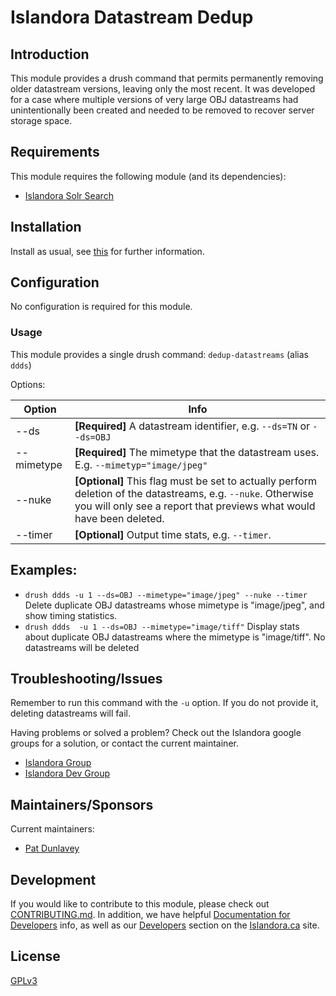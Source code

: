 # Islandora Datastream Dedup 

## Introduction

This module provides a drush command that permits permanently removing older datastream versions, leaving only the most recent. It was developed for a case where multiple versions of very large OBJ datastreams had unintentionally been created and needed to be removed to recover server storage space.

## Requirements

This module requires the following module (and its dependencies):

* [Islandora Solr Search](https://github.com/Islandora/islandora_solr_search)


## Installation

Install as usual, see [this](https://drupal.org/documentation/install/modules-themes/modules-7) for further information.

## Configuration

No configuration is required for this module.


### Usage

This module provides a single drush command: `dedup-datastreams` (alias `ddds`)

Options:

| Option | Info |
|---|---|
| --ds | **[Required]** A datastream identifier, e.g. `--ds=TN` or `--ds=OBJ` |
| --mimetype | **[Required]** The mimetype that the datastream uses. E.g. `--mimetyp="image/jpeg"` |
| --nuke | **[Optional]** This flag must be set to actually perform deletion of the datastreams, e.g. `--nuke`. Otherwise you will only see a report that previews what would have been deleted. |
| --timer | **[Optional]** Output time stats, e.g. `--timer`. |


## Examples:

- `drush ddds -u 1 --ds=OBJ --mimetype="image/jpeg" --nuke --timer`
   Delete duplicate OBJ datastreams whose mimetype is "image/jpeg", and show timing statistics.
- `drush ddds  -u 1 --ds=OBJ --mimetype="image/tiff"`
   Display stats about duplicate OBJ datastreams where the mimetype is "image/tiff". No datastreams will be deleted



## Troubleshooting/Issues

Remember to run this command with the `-u` option. If you do not provide it, deleting datastreams will fail.

Having problems or solved a problem? Check out the Islandora google groups for a solution, or contact the current maintainer.

* [Islandora Group](https://groups.google.com/forum/?hl=en&fromgroups#!forum/islandora)
* [Islandora Dev Group](https://groups.google.com/forum/?hl=en&fromgroups#!forum/islandora-dev)

## Maintainers/Sponsors

Current maintainers:

* [Pat Dunlavey](https://github.com/patdunlavey)

## Development

If you would like to contribute to this module, please check out [CONTRIBUTING.md](CONTRIBUTING.md). In addition, we have helpful [Documentation for Developers](https://github.com/Islandora/islandora/wiki#wiki-documentation-for-developers) info, as well as our [Developers](http://islandora.ca/developers) section on the [Islandora.ca](http://islandora.ca) site.

## License

[GPLv3](http://www.gnu.org/licenses/gpl-3.0.txt)

